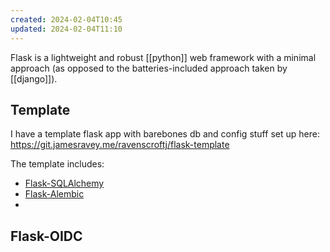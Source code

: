 ```yaml
---
created: 2024-02-04T10:45
updated: 2024-02-04T11:10
---
```

Flask is a lightweight and robust [[python]] web framework with a minimal approach (as opposed to the batteries-included approach taken by [[django]]).

## Template

I have a template flask app with barebones db and config stuff set up here: https://git.jamesravey.me/ravenscroftj/flask-template

The template includes:
 - [Flask-SQLAlchemy](https://flask-sqlalchemy.palletsprojects.com/en/3.1.x/quickstart/)
 - [Flask-Alembic](https://flask-alembic.readthedocs.io/en/stable/)
 - 

## Flask-OIDC
